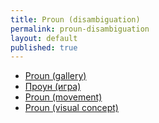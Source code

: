 ```yaml
---
title: Proun (disambiguation)
permalink: proun-disambiguation
layout: default
published: true
---
```


+ [Proun (gallery)](proun-gallery)
+ [Проун (игра)](proun-game)
+ [Proun (movement)](proun-movement)
+ [Proun (visual concept)](proun-visual-concept)
